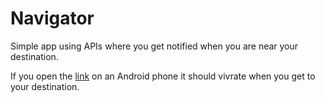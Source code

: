 # Navigator
Simple app using APIs where you get notified when you are near your destination.

If you open the [link](https://cabamarcos.github.io/Navigator/) on an Android phone it should vivrate when you get to your destination.
